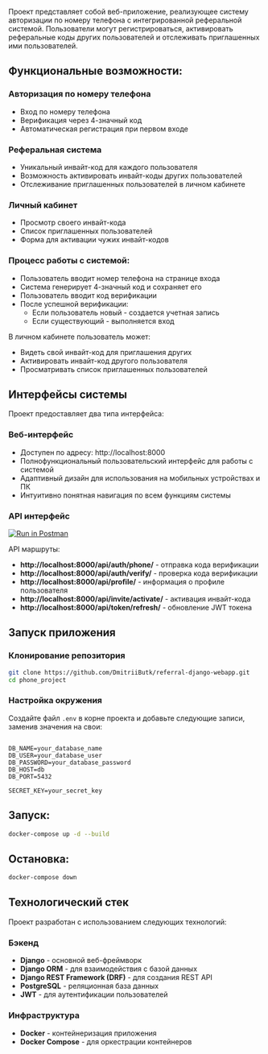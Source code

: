 Проект представляет собой веб-приложение, реализующее систему авторизации по номеру телефона с интегрированной
реферальной системой. Пользователи могут регистрироваться, активировать реферальные коды других пользователей и
отслеживать приглашенных ими пользователей.

## Функциональные возможности:

### Авторизация по номеру телефона

- Вход по номеру телефона
- Верификация через 4-значный код
- Автоматическая регистрация при первом входе

### Реферальная система

- Уникальный инвайт-код для каждого пользователя
- Возможность активировать инвайт-коды других пользователей
- Отслеживание приглашенных пользователей в личном кабинете

### Личный кабинет

- Просмотр своего инвайт-кода
- Список приглашенных пользователей
- Форма для активации чужих инвайт-кодов

### Процесс работы с системой:

- Пользователь вводит номер телефона на странице входа
- Система генерирует 4-значный код и сохраняет его
- Пользователь вводит код верификации
- После успешной верификации:
    - Если пользователь новый - создается учетная запись
    - Если существующий - выполняется вход

В личном кабинете пользователь может:

- Видеть свой инвайт-код для приглашения других
- Активировать инвайт-код другого пользователя
- Просматривать список приглашенных пользователей

## Интерфейсы системы

Проект предоставляет два типа интерфейса:

### Веб-интерфейс

- Доступен по адресу: http://localhost:8000
- Полнофункциональный пользовательский интерфейс для работы с системой
- Адаптивный дизайн для использования на мобильных устройствах и ПК
- Интуитивно понятная навигация по всем функциям системы

### API интерфейс

[![Run in Postman](https://run.pstmn.io/button.svg)](https://web.postman.co/workspace/My-Workspace~f5e1f7d4-f2af-48eb-8faf-e1bbbb8bf2c2/collection/28460613-192fa370-c064-41ba-83be-385628a91691?action=share&source=copy-link&creator=28460613)

API маршруты:

- **http://localhost:8000/api/auth/phone/** - отправка кода верификации
- **http://localhost:8000/api/auth/verify/** - проверка кода верификации
- **http://localhost:8000/api/profile/** - информация о профиле пользователя
- **http://localhost:8000/api/invite/activate/** - активация инвайт-кода
- **http://localhost:8000/api/token/refresh/** - обновление JWT токена

## Запуск приложения

### Клонирование репозитория

```bash
git clone https://github.com/DmitriiButk/referral-django-webapp.git
cd phone_project
```

### Настройка окружения

Создайте файл `.env` в корне проекта и добавьте следующие записи, заменив значения на свои:

```plaintext

DB_NAME=your_database_name
DB_USER=your_database_user
DB_PASSWORD=your_database_password
DB_HOST=db
DB_PORT=5432

SECRET_KEY=your_secret_key
```

## Запуск:

```bash
docker-compose up -d --build
```

## Остановка:

```bash
docker-compose down
```

## Технологический стек

Проект разработан с использованием следующих технологий:

### Бэкенд

- **Django** - основной веб-фреймворк
- **Django ORM** - для взаимодействия с базой данных
- **Django REST Framework (DRF)** - для создания REST API
- **PostgreSQL** - реляционная база данных
- **JWT** - для аутентификации пользователей

### Инфраструктура

- **Docker** - контейнеризация приложения
- **Docker Compose** - для оркестрации контейнеров
